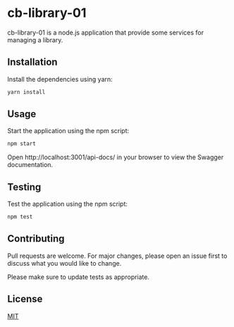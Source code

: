 ﻿# cb-library-01

cb-library-01 is a node.js application that provide some services for managing a library.

## Installation

Install the dependencies using yarn:

```bash
yarn install
```

## Usage

Start the application using the npm script:

```bash
npm start
```

Open http://localhost:3001/api-docs/ in your browser to view the Swagger documentation.

## Testing

Test the application using the npm script:

```bash
npm test
```

## Contributing

Pull requests are welcome. For major changes, please open an issue first
to discuss what you would like to change.

Please make sure to update tests as appropriate.

## License

[MIT](https://choosealicense.com/licenses/mit/)

